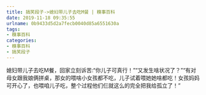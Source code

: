 ```yaml
---
title: 搞笑段子->媳妇带儿子去吃M餐 | 糗事百科
date: 2019-11-18 09:35:55
urlname: 0b9433d5d2a7fecb0040d85a6551630a
tags: 
- 糗事百科
categories:
- 糗事百科
- 搞笑段子
---
```

媳妇带儿子去吃M餐，回家立刻诉苦:“你儿子可真行！”“又发生啥状况了？”“有对母女跟我娘俩拼桌，那女的喂啥小女孩都不吃，儿子试着喂她她啥都吃！女孩妈妈可开心了，也喂咱儿子吃，整个过程他们仨就这么的完全把我给孤立了！”


